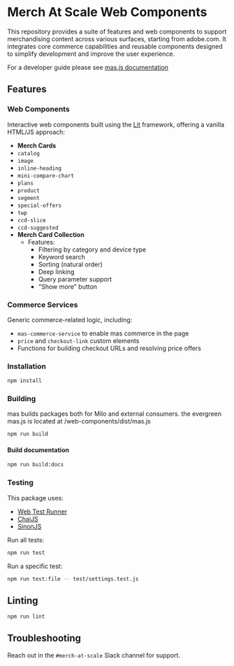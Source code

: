 # Merch At Scale Web Components

This repository provides a suite of features and web components to support merchandising content across various surfaces, starting from adobe.com. It integrates core commerce capabilities and reusable components designed to simplify development and improve the user experience.

For a developer guide please see [mas.js documentation](https://mas.adobe.com/web-components/docs/mas.js.html)

## Features

### Web Components

Interactive web components built using the [Lit](https://lit.dev/) framework, offering a vanilla HTML/JS approach:

-   **Merch Cards**
-   `catalog`
-   `image`
-   `inline-heading`
-   `mini-compare-chart`
-   `plans`
-   `product`
-   `segment`
-   `special-offers`
-   `twp`
-   `ccd-slice`
-   `ccd-suggested`
-   **Merch Card Collection**
    -   Features:
        -   Filtering by category and device type
        -   Keyword search
        -   Sorting (natural order)
        -   Deep linking
        -   Query parameter support
        -   "Show more" button

### Commerce Services

Generic commerce-related logic, including:

-   `mas-commerce-service` to enable mas commerce in the page
-   `price` and `checkout-link` custom elements
-   Functions for building checkout URLs and resolving price offers

### Installation

```sh
npm install
```

### Building

mas builds packages both for Milo and external consumers.
the evergreen mas.js is located at /web-components/dist/mas.js

```sh
npm run build
```

#### Build documentation

```sh
npm run build:docs
```

### Testing

This package uses:

-   [Web Test Runner](https://modern-web.dev/docs/test-runner/overview/)
-   [ChaiJS](https://www.chaijs.com/api/bdd/)
-   [SinonJS](https://sinonjs.org/releases/v15/)

Run all tests:

```sh
npm run test
```

Run a specific test:

```sh
npm run test:file -- test/settings.test.js
```

## Linting

```sh
npm run lint
```

## Troubleshooting

Reach out in the `#merch-at-scale` Slack channel for support.
